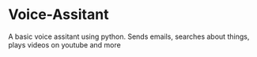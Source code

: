 # Voice-Assitant
A basic voice assitant using python. Sends emails, searches about things, plays videos on youtube and more
